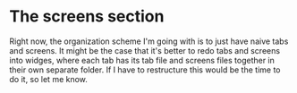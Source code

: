 # The screens section

Right now, the organization scheme I'm going with is to just have naive tabs and screens.
It might be the case that it's better to redo tabs and screens into widges, where each
tab has its tab file and screens files together in their own separate folder. If I have to
restructure this would be the time to do it, so let me know.
